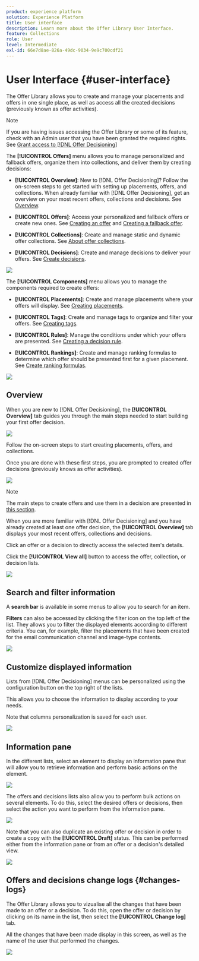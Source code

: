 ```yaml
---
product: experience platform
solution: Experience Platform
title: User interface
description: Learn more about the Offer Library User Interface.
feature: Collections
role: User
level: Intermediate
exl-id: 66e7d8ae-826a-49dc-9034-9e9c700cdf21
---
```

# User Interface {#user-interface}

The Offer Library allows you to create and manage your placements and offers in one single place, as well as access all the created decisions (previously known as offer activities).

>[!NOTE]
>
>If you are having issues accessing the Offer Library or some of its feature, check with an Admin user that you have been granted the required rights. See [Grant access to [!DNL Offer Decisioning]](../get-started/granting-access-to-offer-decisioning.md)

The **[!UICONTROL Offers]** menu allows you to manage personalized and fallback offers, organize them into collections, and deliver them by creating decisions:

* **[!UICONTROL Overview]**: New to [!DNL Offer Decisioning]? Follow the on-screen steps to get started with setting up placements, offers, and collections. When already familiar with [!DNL Offer Decisioning], get an overview on your most recent offers, collections and decisions. See [Overview](#overview).

* **[!UICONTROL Offers]**: Access your personalized and fallback offers or create new ones. See [Creating an offer](../offer-library/creating-personalized-offers.md) and [Creating a fallback offer](../offer-library/creating-fallback-offers.md).

* **[!UICONTROL Collections]**: Create and manage static and dynamic offer collections. See [About offer collections](../offer-library/creating-collections.md).

* **[!UICONTROL Decisions]**: Create and manage decisions to deliver your offers. See [Create decisions](../offer-activities/create-offer-activities.md).

![](../assets/offers_menu.png)

The **[!UICONTROL Components]** menu allows you to manage the components required to create offers:

* **[!UICONTROL Placements]**: Create and manage placements where your offers will display. See [Creating placements](../offer-library/creating-placements.md).

* **[!UICONTROL Tags]**: Create and manage tags to organize and filter your offers. See [Creating tags](../offer-library/creating-tags.md).

* **[!UICONTROL Rules]**: Manage the conditions under which your offers are presented. See [Creating a decision rule](../offer-library/creating-decision-rules.md).

* **[!UICONTROL Rankings]**: Create and manage ranking formulas to determine which offer should be presented first for a given placement. See [Create ranking formulas](../offer-library/create-ranking-formulas.md).

![](../assets/offer_activities.png)

## Overview

When you are new to [!DNL Offer Decisioning], the **[!UICONTROL Overview]** tab guides you through the main steps needed to start building your first offer decision.

![](../assets/overview_onboarding.png)

Follow the on-screen steps to start creating placements, offers, and collections.

Once you are done with these first steps, you are prompted to created offer decisions (previously knows as offer activities).

![](../assets/overview_collection-created.png)

>[!NOTE]
>
>The main steps to create offers and use them in a decision are presented in [this section](../offer-library/key-steps.md).

When you are more familiar with [!DNL Offer Decisioning] and you have already created at least one offer decision, the **[!UICONTROL Overview]** tab displays your most recent offers, collections and decisions.

Click an offer or a decision to directly access the selected item's details.

Click the **[!UICONTROL View all]** button to access the offer, collection, or decision lists.

![](../assets/overview_view-all.png)

## Search and filter information

A **search bar** is available in some menus to allow you to search for an item.

**Filters** can also be accessed by clicking the filter icon on the top left of the list. They allows you to filter the displayed elements according to different criteria. You can, for example, filter the placements that have been created for the email communication channel and image-type contents.

![](../assets/filters.png)

## Customize displayed information

Lists from [!DNL Offer Decisioning] menus can be personalized using the configuration button on the top right of the lists.

This allows you to choose the information to display according to your needs.

Note that columns personalization is saved for each user.

![](../assets/columns.png)

## Information pane

In the different lists, select an element to display an information pane that will allow you to retrieve information and perform basic actions on the element. 

![](../assets/information-pane.png)

The offers and decisions lists also allow you to perform bulk actions on several elements. To do this, select the desired offers or decisions, then select the action you want to perform from the information pane. 

![](../assets/bulk-actions.png)

Note that you can also duplicate an existing offer or decision in order to create a copy with the **[!UICONTROL Draft]** status. This can be performed either from the information pane or from an offer or a decision's detailed view.

![](../assets/duplicate-offer.png)

## Offers and decisions change logs {#changes-logs}

The Offer Library allows you to vizualise all the changes that have been made to an offer or a decision. To do this, open the offer or decision by clicking on its name in the list, then select the **[!UICONTROL Change log]** tab.

All the changes that have been made display in this screen, as well as the name of the user that performed the changes.

![](../assets/change-logs.png)
